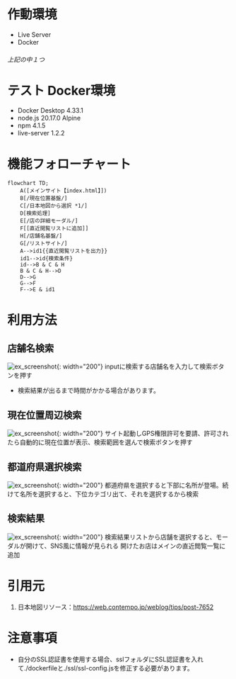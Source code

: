 # 作動環境
- Live Server
- Docker
###### 上記の中１つ

# テスト Docker環境
- Docker Desktop 4.33.1
- node.js 20.17.0 Alpine
- npm 4.1.5
- live-server 1.2.2

# 機能フォローチャート
```mermaid
flowchart TD;
    A([メインサイト【index.html】])
    B[/現在位置基盤/]
    C[/日本地図から選択 *1/]
    D[検索処理]
    E[/店の詳細モーダル/]
    F[[直近閲覧リストに追加]]
    H[/店舗名基盤/]
    G[/リストサイト/]
    A-->id1{{直近閲覧リストを出力}}
    id1-->id{検索条件}
    id-->B & C & H
    B & C & H-->D
    D-->G
    G-->F
    F-->E & id1
```

# 利用方法
## 店舗名検索
![ex_screenshot](./img/readme/sc01.png){: width="200"}
inputに検索する店舗名を入力して検索ボタンを押す
- 検索結果が出るまで時間がかかる場合があります。

## 現在位置周辺検索
![ex_screenshot](./img/readme/sc02.png){: width="200"}
サイト起動しGPS権限許可を要請、許可されたら自動的に現在位置が表示、検索範囲を選んで検索ボタンを押す

## 都道府県選択検索
![ex_screenshot](./img/readme/sc03.png){: width="200"}
都道府県を選択すると下部に名所が登場。続けて名所を選択すると、下位カテゴリ出て、それを選択するから検索

## 検索結果
![ex_screenshot](./img/readme/sc04.png){: width="200"}
検索結果リストから店舗を選択すると、モーダルが開けて、SNS風に情報が見られる
開けたお店はメインの直近閲覧一覧に追加


# 引用元
1. 日本地図リソース：https://web.contempo.jp/weblog/tips/post-7652

# 注意事項
- 自分のSSL認証書を使用する場合、sslフォルダにSSL認証書を入れて./dockerfileと./ssl/ssl-config.jsを修正する必要があります。
